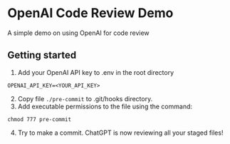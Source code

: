 # OpenAI Code Review Demo

A simple demo on using OpenAI for code review

## Getting started

1. Add your OpenAI API key to .env in the root directory
```
OPENAI_API_KEY=<YOUR_API_KEY>
```

2. Copy file `./pre-commit` to .git/hooks directory.
3. Add executable permissions to the file using the command:
```
chmod 777 pre-commit
```
4. Try to make a commit. ChatGPT is now reviewing all your staged files!
